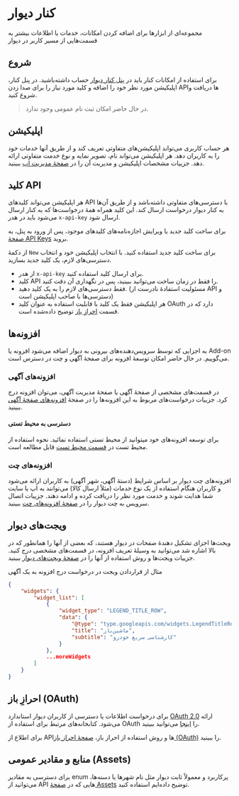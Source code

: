# کنار دیوار

مجموعه‌ای از ابزارها برای اضافه کردن امکانات، خدمات یا اطلاعات بیشتر به قسمت‌هایی از مسیر کاربر در دیوار
## شروع
برای استفاده از امکانات کنار باید در [پنل کنار دیوار](https://kenar.divar.ir/admin) حساب داشته‌باشید.
در پنل کنار، اپلیکیشن مورد نظر خود را اضافه و کلید مورد نیاز را برای صدا زدن APIها دریافت و شروع کنید.
> در حال حاضر امکان ثبت نام عمومی وجود ندارد.

## اپلیکیشن
هر حساب کاربری می‌تواند اپلیکیشن‌های متفاوتی تعریف کند و از طریق آنها خدمات خود را به کاربران دهد. هر اپلیکیشن می‌تواند نام، تصویر نمایه و نوع خدمت متفاوتی ارائه دهد.
جزییات مشخصات اپلیکیشن و مدیریت آن را در [صفحهٔ مدیریت اپ](panel) ببینید.

## کلید API
هر اپلیکیشن می‌تواند کلید‌های API با دسترسی‌های متفاوتی داشته‌باشد و از طریق آن‌ها به کنار دیوار درخواست ارسال کند.
این کلید همراه همهٔ درخواست‌ها که به کنار ارسال می‌شود باید در هدر `x-api-key` ارسال شود.

برای ساخت کلید جدید یا ویرایش اجازه‌نامه‌های کلیدهای موجود، پس از ورود به پنل، به [صفحهٔ API Keys](https://kenar.divar.ir/admin/info/apikeys) بروید.

از دکمهٔ `New` برای  ساخت کلید جدید استفاده کنید. با انتخاب اپلیکیشن خود و انتخاب دسترسی‌های لازم، یک کلید جدید بسازید.
* از هدر `x-api-key` برای ارسال کلید استفاده کنید.
* کلید API را فقط در زمان ساخت می‌توانید ببینید، پس در نگهداری آن دقت کنید.
* فقط دسترسی‌های لازم را به یک کلید دهید. (مسئولیت استفادهٔ نادرست از API و دسترسی‌ها با صاحب اپلیکیشن است)
* هر اپلیکیشن فقط یک کلید با قابلیت استفاده به عنوان کلید OAuth دارد که در قسمت [احرازِ باز](#احرازِ-باز-oauth) توضیح داده‌شده است.

## افزونه‌ها
به اجزایی که توسط سرویس‌دهنده‌های بیرونی به دیوار اضافه می‌شود افزونه یا Add-on می‌گوییم. در حال حاضر امکان توسعهٔ افزونه برای صفحهٔ آگهی و چت در دسترس است.

### افزونه‌های آگهی
در قسمت‌های مشخصی از صفحهٔ آگهی یا صفحهٔ مدیریت آگهی، می‌توان افزونه درج کرد. جزییات درخواست‌های مربوط به این افزونه‌ها را در صفحهٔ [افزونه‌های صفحهٔ آگهی](addons) ببینید.

#### دسترسی به محیط تستی
برای توسعه افزونه‌های خود میتوانید از محیط تستی استفاده نمائید. نحوه استفاده از محیط تست در
[قسمت محیط تست](./test_environment/ReadMe.md)
قابل مطالعه است.

### افزونه‌های چت
افزونه‌های چت دیوار بر اساس شرایط (دستهٔ آگهی، شهر آگهی) به کاربران ارائه می‌شود و کاربران هنگام استفاده از یک نوع خدمات (مثلاً ارسال کالا) می‌توانند به اپ یا سایت شما هدایت شوند و خدمت مورد نظر را دریافت کرده و ادامه دهند.
جزییات اتصال سرویس به چت دیوار را در [صفحهٔ افزونه‌های چت](chat) ببینید.

## ویجت‌های دیوار
ویجت‌ها اجزای تشکیل دهندهٔ صفحات در دیوار هستند، که بعضی از آنها را همانطور که در بالا اشاره شد می‌توانید به وسیلهٔ تعریف افزونه، در قسمت‌های مشخصی درج کنید. جزییات ویجت‌ها و روش استفاده از آنها را در [صفحهٔ ویجت‌های دیوار](widgets) ببینید.

مثال از قراردادن ویجت در درخواست درج افزونه به یک آگهی
```JSON
{
    "widgets": {
        "widget_list": [
            {
                "widget_type": "LEGEND_TITLE_ROW",
                "data": {
                    "@type": "type.googleapis.com/widgets.LegendTitleRowData",
                    "title": "ماشین‌باز",
                    "subtitle": "کارشناسی سریع خودرو"
                }
            },
            ...moreWidgets
        ]
    }
}
```

## احرازِ باز (OAuth)
برای درخواست اطلاعات یا دسترسی از کاربران دیوار استاندارد [OAuth 2.0](https://oauth.net/2/) ارائه می‌شود. کتابخانه‌های مرتبط برای استفاده از OAuth را [اینجا](https://oauth.net/code/) می‌توانید ببینید.

برای اطلاع از APIها و روش استفاده از احراز باز، [صفحهٔ احراز باز (OAuth)](oauth) را ببینید.

## منابع و مقادیر عمومی (Assets)
برای دسترسی به مقادیر enum پرکاربرد و معمولاً ثابت دیوار مثل نام شهرها یا دسته‌ها، می‌توانید از API هایی که در [صفحهٔ Assets](assets) توضیح داده‌ایم استفاده کنید.
